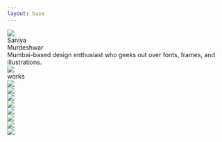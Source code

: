 ```yaml
---
layout: base
---
```

<div class="font-[Instrument_Serif] min-h-[720px] text-white navbar-offset-center fit-view flex justify-center opacity-0 fade-up">
    <div class="grid grid-cols-4">
        <div class="col-span-1 relative select-none">
            <div class="w-full h-full flex justify-center items-center opacity-0 fade-in-to-right">
                <div class="2xl:w-[600px] xl:w-[500px] md:w-[420px] w-[300px] absolute 2xl:right-15 xl:right-15 md:right-5 right-10 origin-center rotating">
                    <img src="{{site.baseurl}}/assets/images/flower_pixelated.png" />
                </div>
            </div>
        </div>
        <div class="col-span-2 flex flex-col justify-center">
            <div class="2xl:text-[120px] xl:text-[100px] md:text-[70px] text-[50px] 2xl:leading-29 xl:leading-24 md:leading-17 leading-12 flex justify-center text-center mb-5">
                    Saniya <br>
                    Murdeshwar
            </div>
            <div class="2xl:text-[45px] xl:text-[38px] md:text-[26px] text-[19px] 2xl:leading-14 xl:leading-10 md:leading-8 leading-5 flex justify-center text-balance text-center italic">
                Mumbai-based design enthusiast who geeks out over fonts, frames, and illustrations.
            </div>
        </div>
        <div class="col-span-1 relative select-none">
            <div class="w-full h-full flex justify-center items-center opacity-0 fade-in-to-left">
                <div class="2xl:w-[600px] xl:w-[500px] md:w-[420px] w-[300px] absolute 2xl:left-15 xl:left-15 md:left-5 left-10 origin-center reverse-rotating">
                    <img src="{{site.baseurl}}/assets/images/flower_pixelated.png" />
                </div>
            </div>
        </div>
    </div>
</div>
<div class="font-[Instrument_Serif] min-h-[720px] max-w-full text-white justify-center flex flex-col md:mx-20 mx-5 overflow-hidden" id="works">
    <div class="md:text-[64px] text-[48px] italic opacity-0 fade-up">
        works
    </div> <div class="grid grid-cols-10 md:grid-rows-1 grid-rows-2 xl:gap-10 gap-5 lazyload">
        <div class="md:col-span-6 col-span-10 rounded-3xl bg-[#600000] overflow-hidden relative hover:cursor-pointer">
            <a href="{{site.baseurl}}/typography">
                <div class="bg-black transition-opacity ease-in-out duration-300 opacity-0 hover:opacity-85 absolute w-full h-full">
                    <div class="text-[40px] w-full h-full flex justify-center items-center">
                        <div class="w-full h-full flex justify-center items-center transition-transform ease-in-out duration-300 hover:translate-y-0 translate-y-[100px]">
                            <img class="w-[200px]" src="{{site.baseurl}}/assets/images/website_typography.png">
                        </div>
                    </div>
                </div>
                <img class="w-full h-full object-cover" src="{{site.baseurl}}/assets/images/illustration1.png" />
            </a>
        </div>
        <div class="md:col-span-4 col-span-10 rounded-3xl bg-white overflow-hidden relative hover:cursor-pointer">
            <a href="{{site.baseurl}}/photography">
                <div class="bg-black transition-opacity ease-in-out duration-300 opacity-0 hover:opacity-85 absolute w-full h-full">
                    <div class="text-[40px] w-full h-full flex justify-center items-center">
                        <div class="w-full h-full flex justify-center items-center transition-transform ease-in-out duration-300 hover:translate-y-0 translate-y-[100px]">
                            <img class="w-[200px]" src="{{site.baseurl}}/assets/images/website_photography.png">
                        </div>
                    </div>
                </div>
                <img class="w-full h-full object-cover" src="{{site.baseurl}}/assets/images/photography/photography1.png" />  
            </a>
        </div>
        <div class="md:col-span-10 row-span-2 col-span-10 rounded-3xl bg-white overflow-hidden relative hover:cursor-pointer md:rotate-0">
            <a href="{{site.baseurl}}/illustrations">
                <div class="bg-black transition-opacity ease-in-out duration-300 opacity-0 hover:opacity-85 absolute w-full h-full">
                    <div class="text-[40px] w-full h-full flex justify-center items-center">
                        <div class="w-full h-full flex justify-center items-center transition-transform ease-in-out duration-300 hover:translate-y-0 translate-y-[100px]">
                            <img class="w-[200px]" src="{{site.baseurl}}/assets/images/website_illustration.png">
                        </div>
                    </div>
                </div>
                <img class="w-full h-full object-cover" src="{{site.baseurl}}/assets/images/illustrations/illustration-banner.png" />  
            </a>
        </div>
        <div class="md:col-span-10 row-span-2 col-span-10 rounded-3xl bg-white overflow-hidden relative hover:cursor-pointer md:rotate-0">
            <a href="{{site.baseurl}}/cereal.html">
                <div class="bg-black transition-opacity ease-in-out duration-300 opacity-0 hover:opacity-85 absolute w-full h-full">
                    <div class="text-[40px] w-full h-full flex justify-center items-center">
                        <div class="w-full h-full flex justify-center items-center transition-transform ease-in-out duration-300 hover:translate-y-0 translate-y-[100px]">
                            <img class="w-[200px]" src="{{site.baseurl}}/assets/images/website_illustration.png">
                        </div>
                    </div>
                </div>
                <img class="w-full h-full object-cover" src="{{site.baseurl}}/assets/images/packaging/coverpage_printmedia.png" />  
            </a>
        </div>
    <!-- <div class="grid grid-cols-10 gap-5 mt-5">
        <div class="col-span-6 rounded-3xl h-[586px] bg-white">
        </div>
        <div class="col-span-4 rounded-3xl h-[586px] bg-white">
        </div>
    </div> -->
    </div>
</div>